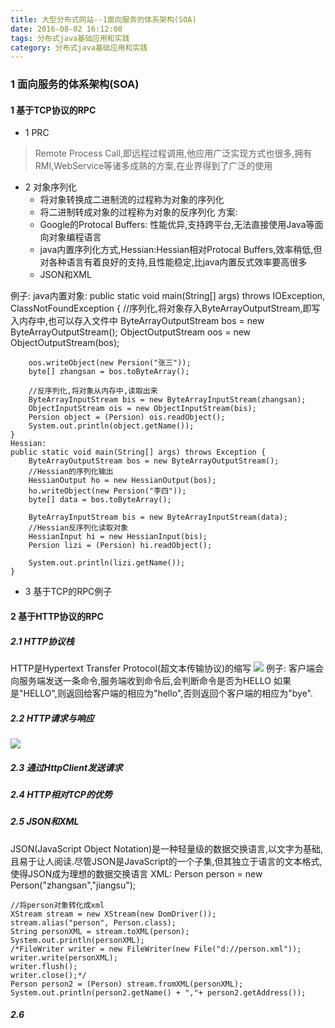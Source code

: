 ```yaml
---
title: 大型分布式网站--1面向服务的体系架构(SOA)
date: 2016-08-02 16:12:08 
tags: 分布式java基础应用和实践
category: 分布式java基础应用和实践
---
```

### 1 面向服务的体系架构(SOA)

#### 1 基于TCP协议的RPC

+ 1 PRC
> Remote Process Call,即远程过程调用,他应用广泛实现方式也很多,拥有RMI,WebService等诸多成熟的方案,在业界得到了广泛的使用

+ 2 对象序列化
	- 将对象转换成二进制流的过程称为对象的序列化
	- 将二进制转成对象的过程称为对象的反序列化
方案:
	- Google的Protocal Buffers: 性能优异,支持跨平台,无法直接使用Java等面向对象编程语言
	- java内置序列化方式,Hessian:Hessian相对Protocal Buffers,效率稍低,但对各种语言有着良好的支持,且性能稳定,比java内置反式效率要高很多
	- JSON和XML

例子:
	java内置对象:
	public static void main(String[] args) throws IOException, ClassNotFoundException {
		//序列化,将对象存入ByteArrayOutputStream,即写入内存中,也可以存入文件中
		ByteArrayOutputStream bos = new ByteArrayOutputStream();
		ObjectOutputStream oos = new ObjectOutputStream(bos);
		
		oos.writeObject(new Persion("张三"));
		byte[] zhangsan = bos.toByteArray();
		
		//反序列化,将对象从内存中,读取出来
		ByteArrayInputStream bis = new ByteArrayInputStream(zhangsan);
		ObjectInputStream ois = new ObjectInputStream(bis);
		Persion object = (Persion) ois.readObject();
		System.out.println(object.getName());
	}
	Hessian:
	public static void main(String[] args) throws Exception {
		ByteArrayOutputStream bos = new ByteArrayOutputStream();
		//Hessian的序列化输出
		HessianOutput ho = new HessianOutput(bos);
		ho.writeObject(new Persion("李四"));
		byte[] data = bos.toByteArray();
		
		ByteArrayInputStream bis = new ByteArrayInputStream(data);
		//Hessian反序列化读取对象
		HessianInput hi = new HessianInput(bis);
		Persion lizi = (Persion) hi.readObject();
		
		System.out.println(lizi.getName());
	}

+ 3 基于TCP的RPC例子

#### 2 基于HTTP协议的RPC

##### 2.1 HTTP协议栈
HTTP是Hypertext Transfer Protocol(超文本传输协议)的缩写
![](http://7xsqwa.com1.z0.glb.clouddn.com/mnuo-largeDistributed-1.2-http-req-resp.jpg)
例子: 客户端会向服务端发送一条命令,服务端收到命令后,会判断命令是否为HELLO 如果是"HELLO",则返回给客户端的相应为"hello",否则返回个客户端的相应为"bye".

##### 2.2 HTTP请求与响应
![](http://7xsqwa.com1.z0.glb.clouddn.com/mnuo-largedistributed-1.2-http-comunite.jpg)

##### 2.3 通过HttpClient发送请求

##### 2.4 HTTP相对TCP的优势

##### 2.5 JSON和XML
JSON(JavaScript Object Notation)是一种轻量级的数据交换语言,以文字为基础,且易于让人阅读.尽管JSON是JavaScript的一个子集,但其独立于语言的文本格式,使得JSON成为理想的数据交换语言
XML:
	Person person = new Person("zhangsan","jiangsu");
	
	//将person对象转化成xml
	XStream stream = new XStream(new DomDriver());
	stream.alias("person", Person.class);
	String personXML = stream.toXML(person);
	System.out.println(personXML);
	/*FileWriter writer = new FileWriter(new File("d://person.xml"));
	writer.write(personXML);
	writer.flush();
	writer.close();*/
	Person person2 = (Person) stream.fromXML(personXML);
	System.out.println(person2.getName() + ","+ person2.getAddress());

##### 2.6 











